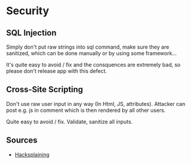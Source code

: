 # Security

## SQL Injection

Simply don't put raw strings into sql command, make sure they are sanitized, which can be done manually or by using some framework...

It's quite easy to avoid / fix and the consquences are extremely bad, so please don't release app with this defect.

## Cross-Site Scripting

Don't use raw user input in any way (In Html, JS, attributes). Attacker can post e.g. js in comment which is then rendered by all other users.

Quite easy to avoid / fix. Validate, sanitize all inputs.

## Sources

- [Hacksplaining](https://hacksplaining.com/lessons)
